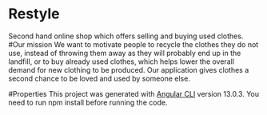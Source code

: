 # Restyle
Second hand online shop which offers selling and buying used clothes.
#Our mission
We want to motivate people to recycle the clothes they do not use, instead of throwing them away as they will probably end up in the landfill, or to buy already used clothes, which helps lower the overall demand for new clothing to be produced.
Our application gives clothes a second chance to be loved and used by someone else.

#Properties
This project was generated with [Angular CLI](https://github.com/angular/angular-cli) version 13.0.3.
You need to run npm install before running the code.
